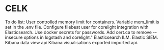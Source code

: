 # CELK

To do list: 
User controlled memory limit for containers. Variable mem_limit is set in the .env file. 
Configure filebeat user for corelight integration with Elasticsearch. 
Use docker secrets for passwords. 
Add cert.ca to remove --insecure options in logstash and corelight."
Elasticsearch ILM.
Elastic SIEM.
Kibana data view api
Kibana visualisations exported imported api.
